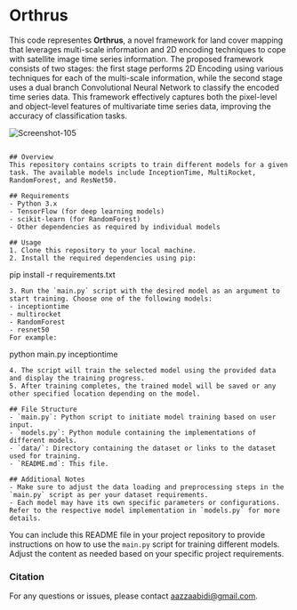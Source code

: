 # Orthrus
This code representes **Orthrus**,  a novel framework for land cover mapping that leverages multi-scale information and 2D encoding techniques to cope with satellite image time series information. The proposed framework consists of two stages: the first stage performs 2D Encoding using various techniques for each of the multi-scale information, while the second stage uses a dual branch Convolutional Neural Network to classify the encoded time series data. This framework  effectively captures both the pixel-level and object-level features of multivariate time series data, improving the accuracy of classification tasks.

![Screenshot-105](https://github.com/aazzaabidi/Orthrus/assets/73762433/adae2278-a540-4bb5-8b35-683089c04c0a)

```

## Overview
This repository contains scripts to train different models for a given task. The available models include InceptionTime, MultiRocket, RandomForest, and ResNet50.

## Requirements
- Python 3.x
- TensorFlow (for deep learning models)
- scikit-learn (for RandomForest)
- Other dependencies as required by individual models

## Usage
1. Clone this repository to your local machine.
2. Install the required dependencies using pip:
   ```
   pip install -r requirements.txt
   ```
3. Run the `main.py` script with the desired model as an argument to start training. Choose one of the following models:
   - inceptiontime
   - multirocket
   - RandomForest
   - resnet50
   For example:
   ```
   python main.py inceptiontime
   ```
4. The script will train the selected model using the provided data and display the training progress.
5. After training completes, the trained model will be saved or any other specified location depending on the model.

## File Structure
- `main.py`: Python script to initiate model training based on user input.
- `models.py`: Python module containing the implementations of different models.
- `data/`: Directory containing the dataset or links to the dataset used for training.
- `README.md`: This file.

## Additional Notes
- Make sure to adjust the data loading and preprocessing steps in the `main.py` script as per your dataset requirements.
- Each model may have its own specific parameters or configurations. Refer to the respective model implementation in `models.py` for more details.

```

You can include this README file in your project repository to provide instructions on how to use the `main.py` script for training different models. Adjust the content as needed based on your specific project requirements.
### Citation



For any questions or issues, please contact aazzaabidi@gmail.com.

